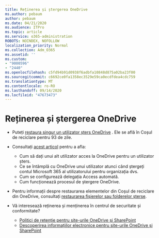 ```yaml
---
title: Reținerea și ștergerea OneDrive
ms.author: pebaum
author: pebaum
ms.date: 04/21/2020
ms.audience: ITPro
ms.topic: article
ms.service: o365-administration
ROBOTS: NOINDEX, NOFOLLOW
localization_priority: Normal
ms.collection: Adm_O365
ms.assetid: ''
ms.custom:
- "9000596"
- "2440"
ms.openlocfilehash: c5fd94b91d0938f6adbfa10848d875a02ba23f00
ms.sourcegitcommit: c6692ce0fa1358ec3529e59ca0ecdfdea4cdc759
ms.translationtype: MT
ms.contentlocale: ro-RO
ms.lasthandoff: 09/14/2020
ms.locfileid: "47673473"
---
```

# <a name="onedrive-retention-and-deletion"></a>Reținerea și ștergerea OneDrive

- Puteți [restaura singur un utilizator șters OneDrive](https://docs.microsoft.com/onedrive/restore-deleted-onedrive) . Ele se află în Coșul de reciclare pentru 93 de zile.

- Consultați [acest articol](https://docs.microsoft.com/onedrive/retention-and-deletion) pentru a afla:
    - Cum să dați unui alt utilizator acces la OneDrive pentru un utilizator șters.
    - Ce se întâmplă cu OneDrive unui utilizator atunci când ștergeți contul Microsoft 365 al utilizatorului pentru organizația dvs.
    - Cum se configurează delegația Access automată.
    - Cum funcționează procesul de ștergere OneDrive.

- Pentru informații despre restaurarea elementelor din Coșul de reciclare din OneDrive, consultați [restaurarea fișierelor sau folderelor șterse](https://support.office.com/article/949ada80-0026-4db3-a953-c99083e6a84f).

- Vă interesează reținerea și menținerea în centrul de securitate și conformitate?
    - [Politici de retenție pentru site-urile OneDrive și SharePoint](https://docs.microsoft.com/microsoft-365/compliance/retention-policies)
    - [Descoperirea informațiilor electronice pentru site-urile OneDrive și SharePoint](https://docs.microsoft.com/office365/securitycompliance/ediscovery-cases#step-4-place-content-locations-on-hold)
